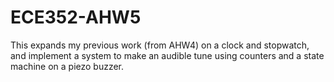 # ECE352-AHW5
This expands my previous work (from AHW4) on a clock and stopwatch, and implement a system to make an audible tune using counters and a state machine on a piezo buzzer.
